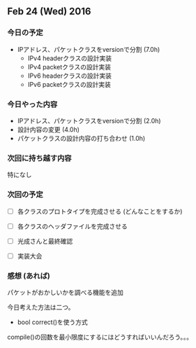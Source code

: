 

## Feb 24 (Wed) 2016


### 今日の予定

 - IPアドレス、パケットクラスをversionで分割 (7.0h)
	 - IPv4 headerクラスの設計実装
	 - IPv4 packetクラスの設計実装
	 - IPv6 headerクラスの設計実装
	 - IPv6 packetクラスの設計実装

### 今日やった内容

 - IPアドレス、パケットクラスをversionで分割 (2.0h)
 - 設計内容の変更 (4.0h)
 - パケットクラスの設計内容の打ち合わせ (1.0h)
 
### 次回に持ち越す内容

特になし

### 次回の予定

 - [ ] 各クラスのプロトタイプを完成させる (どんなことをするか) 
 - [ ] 各クラスのヘッダファイルを完成させる
 - [ ] 光成さんと最終確認
 - [ ] 実装大会


### 感想 (あれば)

パケットがおかしいかを調べる機能を追加

今日考えた方法は二つ。
 - bool correct()を使う方式

compile()の回数を最小限度にするにはどうすればいいんだろう。。。


